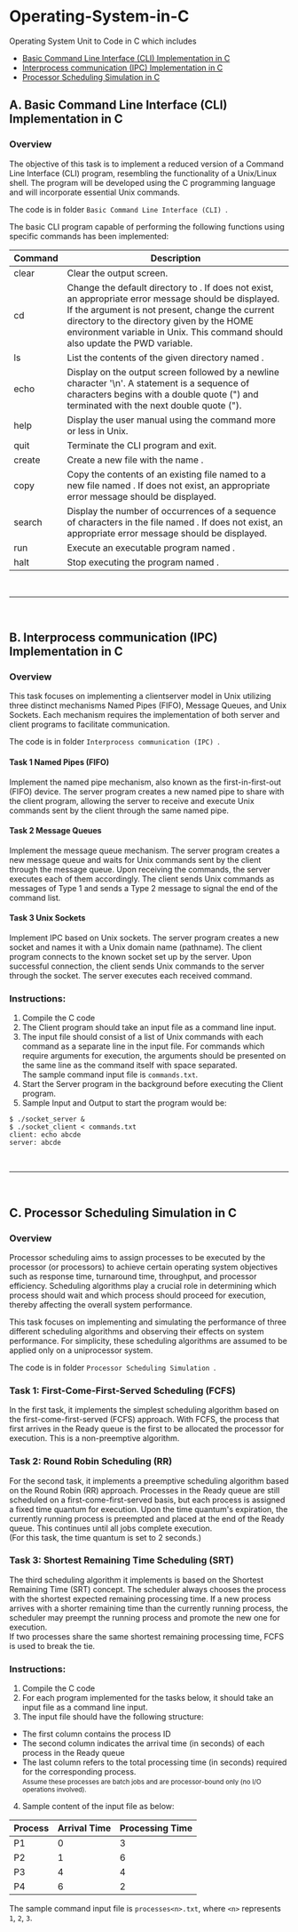 # Operating-System-in-C
Operating System Unit to Code in C which includes 
- [Basic Command Line Interface (CLI) Implementation in C](#a-basic-command-line-interface-cli-implementation-in-c)
- [Interprocess communication (IPC) Implementation in C](#b-interprocess-communication-ipc-implementation-in-c)
- [Processor Scheduling Simulation in C](#c-processor-scheduling-simulation-in-c)


## A. Basic Command Line Interface (CLI) Implementation in C

### Overview
The objective of this task is to implement a reduced version of a Command Line Interface (CLI) program, resembling the functionality of a Unix/Linux shell. The program will be developed using the C programming language and will incorporate essential Unix commands.

The code is in folder `Basic Command Line Interface (CLI) `.

The basic CLI program capable of performing the following functions using specific commands has been implemented:

| Command      | Description                                                                                                           |
|--------------|-----------------------------------------------------------------------------------------------------------------------|
| clear        | Clear the output screen.                                                                                              |
| cd <directory> | Change the default directory to <directory>. If <directory> does not exist, an appropriate error message should be displayed. If the argument is not present, change the current directory to the directory given by the HOME environment variable in Unix. This command should also update the PWD variable. |
| ls <directory> | List the contents of the given directory named <directory>.                                                           |
| echo <statement> | Display <statement> on the output screen followed by a newline character '\n'. A statement is a sequence of characters begins with a double quote (") and terminated with the next double quote ("). |
| help         | Display the user manual using the command more or less in Unix.                                                      |
| quit         | Terminate the CLI program and exit.                                                                                   |
| create <file> | Create a new file with the name <file>.                                                                              |
| copy <old> <new> | Copy the contents of an existing file named <old> to a new file named <new>. If <old> does not exist, an appropriate error message should be displayed. |
| search <pattern> <file> | Display the number of occurrences of a sequence of characters <pattern> in the file named <file>. If <file> does not exist, an appropriate error message should be displayed. |
| run <program> | Execute an executable program named <program>.                                                                        |
| halt <program> | Stop executing the program named <program>.                                                                           |

<br>

----

<br>

## B. Interprocess communication (IPC) Implementation in C

### Overview
This task focuses on implementing a clientserver model in Unix utilizing three distinct mechanisms Named Pipes (FIFO), Message Queues, and Unix Sockets. Each mechanism requires the implementation of both server and client programs to facilitate communication.

The code is in folder `Interprocess communication (IPC) `.

#### Task 1 Named Pipes (FIFO)
Implement the named pipe mechanism, also known as the first-in-first-out (FIFO) device. The server program creates a new named pipe to share with the client program, allowing the server to receive and execute Unix commands sent by the client through the same named pipe.

#### Task 2 Message Queues
Implement the message queue mechanism. The server program creates a new message queue and waits for Unix commands sent by the client through the message queue. Upon receiving the commands, the server executes each of them accordingly. The client sends Unix commands as messages of Type 1 and sends a Type 2 message to signal the end of the command list.

#### Task 3 Unix Sockets
Implement IPC based on Unix sockets. The server program creates a new socket and names it with a Unix domain name (pathname). The client program connects to the known socket set up by the server. Upon successful connection, the client sends Unix commands to the server through the socket. The server executes each received command.

### Instructions:
1. Compile the C code
2. The Client program should take an input file as a command line input.   
3. The input file should consist of a list of Unix commands with each command as a separate
line in the input file. For commands which require arguments for execution, the arguments
should be presented on the same line as the command itself with space separated.   
The sample command input file is `commands.txt`.
4. Start the Server program in the background before executing the Client program.
5. Sample Input and Output to start the program would be:   
```
$ ./socket_server &   
$ ./socket_client < commands.txt   
client: echo abcde   
server: abcde   
```
<br>

---
<br>

## C. Processor Scheduling Simulation in C

### Overview
Processor scheduling aims to assign processes to be executed by the processor (or processors) to achieve certain operating system objectives such as response time, turnaround time, throughput, and processor efficiency. Scheduling algorithms play a crucial role in determining which process should wait and which process should proceed for execution, thereby affecting the overall system performance.    

This task focuses on implementing and simulating the performance of three different scheduling algorithms and observing their effects on system performance. For simplicity, these scheduling algorithms are assumed to be applied only on a uniprocessor system.

The code is in folder `Processor Scheduling Simulation `.

### Task 1: First-Come-First-Served Scheduling (FCFS)
In the first task, it implements the simplest scheduling algorithm based on the first-come-first-served (FCFS) approach. With FCFS, the process that first arrives in the Ready queue is the first to be allocated the processor for execution. This is a non-preemptive algorithm.

### Task 2: Round Robin Scheduling (RR)
For the second task, it implements a preemptive scheduling algorithm based on the Round Robin (RR) approach. Processes in the Ready queue are still scheduled on a first-come-first-served basis, but each process is assigned a fixed time quantum for execution. Upon the time quantum's expiration, the currently running process is preempted and placed at the end of the Ready queue. This continues until all jobs complete execution.    
(For this task, the time quantum is set to 2 seconds.)

### Task 3: Shortest Remaining Time Scheduling (SRT)
The third scheduling algorithm it implements is based on the Shortest Remaining Time (SRT) concept. The scheduler always chooses the process with the shortest expected remaining processing time. If a new process arrives with a shorter remaining time than the currently running process, the scheduler may preempt the running process and promote the new one for execution.    
If two processes share the same shortest remaining processing time, FCFS is used to break the tie.

### Instructions:
1. Compile the C code
2. For each program implemented for the tasks below, it should take an input file as a command line input.
3.  The input file should have the following structure:    
- The first column contains the process ID
- The second column indicates the arrival time (in seconds) of each process in the Ready queue
- The last column refers to the total processing time (in seconds) required for the corresponding process.    
<small>Assume these processes are batch jobs and are processor-bound only (no I/O operations involved). </small>

4. Sample content of the input file as below:

| Process | Arrival Time | Processing Time |
|---------|--------------|-----------------|
| P1      | 0            | 3               |
| P2      | 1            | 6               |
| P3      | 4            | 4               |
| P4      | 6            | 2               |

The sample command input file is `processes<n>.txt`, where `<n>` represents `1`, `2`, `3`.

